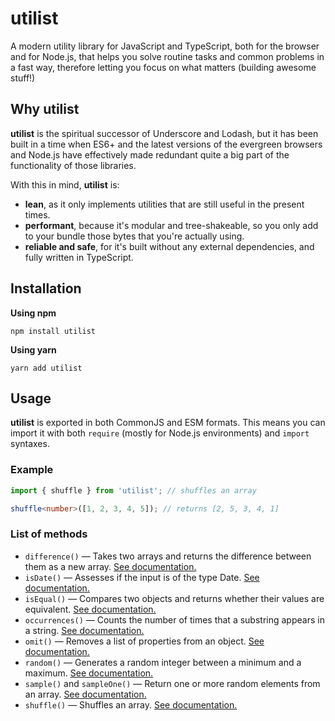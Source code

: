 # utilist

A modern utility library for JavaScript and TypeScript, both for the browser and for Node.js, that helps you solve routine tasks and common problems in a fast way, therefore letting you focus on what matters (building awesome stuff!)

## Why **utilist**

**utilist** is the spiritual successor of Underscore and Lodash, but it has been built in a time when ES6+ and the latest versions of the evergreen browsers and Node.js have effectively made redundant quite a big part of the functionality of those libraries.

With this in mind, **utilist** is:

- **lean**, as it only implements utilities that are still useful in the present times.
- **performant**, because it's modular and tree-shakeable, so you only add to your bundle those bytes that you're actually using.
- **reliable and safe**, for it's built without any external dependencies, and fully written in TypeScript.

## Installation

**Using npm**

`npm install utilist`

**Using yarn**

`yarn add utilist`

## Usage

**utilist** is exported in both CommonJS and ESM formats. This means you can import it with both `require` (mostly for Node.js environments) and `import` syntaxes.

### Example

```typescript
import { shuffle } from 'utilist'; // shuffles an array

shuffle<number>([1, 2, 3, 4, 5]); // returns [2, 5, 3, 4, 1]
```

### List of methods

- `difference()` — Takes two arrays and returns the difference between them as a new array. [See documentation.](https://davguij.github.io/utilist/modules/_difference_.html)
- `isDate()` — Assesses if the input is of the type Date. [See documentation.](https://davguij.github.io/utilist/modules/_is_date_.html)
- `isEqual()` — Compares two objects and returns whether their values are equivalent. [See documentation.](https://davguij.github.io/utilist/modules/_is_equal_.html)
- `occurrences()` — Counts the number of times that a substring appears in a string. [See documentation.](https://davguij.github.io/utilist/modules/_occurrences_.html)
- `omit()` — Removes a list of properties from an object. [See documentation.](https://davguij.github.io/utilist/modules/_omit_.html)
- `random()` — Generates a random integer between a minimum and a maximum. [See documentation.](https://davguij.github.io/utilist/modules/_random_.html)
- `sample()` and `sampleOne()` — Return one or more random elements from an array. [See documentation.](https://davguij.github.io/utilist/modules/_sample_.html)
- `shuffle()` — Shuffles an array. [See documentation.](https://davguij.github.io/utilist/modules/_shuffle_.html)
